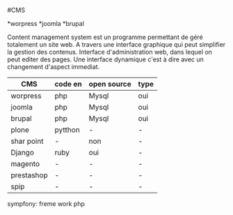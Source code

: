 #CMS

*worpress
*joomla
*brupal



Content management system est un programme permettant de géré totalement un site web. A travers une interface graphique qui peut simplifier la gestion des contenus. Interface d'administration web, dans lequel on peut editer des pages. Une interface dynamique c'est à dire avec un changement d'aspect immediat.


 CMS   |code en|open source|type|
-------|--------|---------|------
worpress| php|Mysql|oui|blog|
joomla|php|Mysql|oui|cms|
brupal|php|Mysql|oui|cms|
plone|pytthon|-|-|-|
shar point|-|non|-|-|
Django|ruby|oui|-|-|
magento|-|-|-|ecommerce|
prestashop|-|-|-|ecommerce|
spip|-|-|-|-|

sympfony: freme work php 